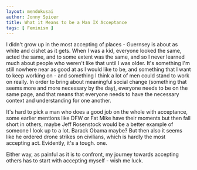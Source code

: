 ```yaml
---
layout: mendokusai
author: Jonny Spicer
title: What it Means to be a Man IX Acceptance
tags: [ Feminism ]
---
```

I didn't grow up in the most accepting of places - Guernsey is about as white and cishet as it gets. When I was a kid, everyone looked the same, acted the same, and to
some extent was the same, and so I never learned much about people who weren't like that until I was older. It's something I'm still nowhere near as good at as I would like
to be, and something that I want to keep working on - and something I think a lot of men could stand to work on really. In order to bring about meaningful social change
(something that seems more and more necessary by the day), everyone needs to be on the same page, and that means that everyone needs to have the necessary context and
understanding for one another.

It's hard to pick a man who does a good job on the whole with acceptance, some earlier mentions like DFW or Fat Mike have their moments but then fall short in others, maybe
Jeff Rosenstock would be a better example of someone I look up to a lot. Barack Obama maybe? But then also it seems like he ordered drone strikes on civilians, which is
hardly the most accepting act. Evidently, it's a tough. one.

Either way, as painful as it is to confront, my journey towards accepting others has to start with accepting myself - wish me luck.
